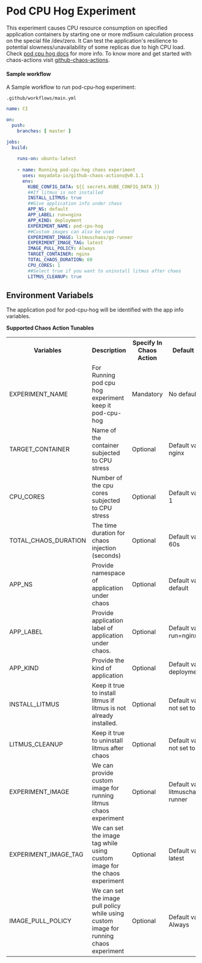# Pod CPU Hog Experiment

This experiment causes CPU resource consumption on specified application containers by starting one or more md5sum calculation process on the special file /dev/zero. It Can test the application's resilience to potential slowness/unavailability of some replicas due to high CPU load. Check <a href="https://docs.litmuschaos.io/docs/pod-cpu-hog/">pod cpu hog docs</a> for more info. To know more and get started with chaos-actions visit <a href="https://github.com/mayadata-io/github-chaos-actions/blob/master/README.md">github-chaos-actions</a>. 

#### Sample workflow 

A Sample workflow to run pod-cpu-hog experiment:

`.github/workflows/main.yml`

```yaml
name: CI

on:
  push:
    branches: [ master ]

jobs:
  build:
    
    runs-on: ubuntu-latest
      
    - name: Running pod-cpu-hog chaos experiment
      uses: mayadata-io/github-chaos-actions@v0.1.1
      env:
        KUBE_CONFIG_DATA: ${{ secrets.KUBE_CONFIG_DATA }}
        ##If litmus is not installed
        INSTALL_LITMUS: true
        ##Give application info under chaos
        APP_NS: default
        APP_LABEL: run=nginx
        APP_KIND: deployment
        EXPERIMENT_NAME: pod-cpu-hog
        ##Custom images can also be used
        EXPERIMENT_IMAGE: litmuschaos/go-runner
        EXPERIMENT_IMAGE_TAG: latest
        IMAGE_PULL_POLICY: Always      
        TARGET_CONTAINER: nginx
        TOTAL_CHAOS_DURATION: 60
        CPU_CORES: 1
        ##Select true if you want to uninstall litmus after chaos
        LITMUS_CLEANUP: true        
```

## Environment Variabels

The application pod for pod-cpu-hog will be identified with the app info variables.

**Supported Chaos Action Tunables**

<table>
  <tr>
    <th> Variables </th>
    <th> Description </th>
    <th> Specify In Chaos Action </th>
    <th> Default Value </th>
  </tr>
  <tr> 
    <td> EXPERIMENT_NAME </td>
    <td> For Running pod cpu hog experiment keep it pod-cpu-hog</td>
    <td> Mandatory </td>
    <td> No default value </td>
  </tr>
    <tr> 
    <td> TARGET_CONTAINER </td>
    <td> Name of the container subjected to CPU stress </td>
    <td> Optional </td>
    <td> Default value is nginx</td>
  </tr>
  <tr> 
    <td> CPU_CORES </td>
    <td> Number of the cpu cores subjected to CPU stress </td>
    <td> Optional </td>
    <td> Default value is 1</td>
  </tr>
  <tr> 
    <td> TOTAL_CHAOS_DURATION </td>
    <td> The time duration for chaos injection (seconds) </td>
    <td> Optional </td>
    <td> Default value is 60s </td>
  </tr>  
  <tr> 
    <td> APP_NS </td>
    <td> Provide namespace of application under chaos </td>
    <td> Optional </td>
    <td> Default value is default</td>
  </tr>
  <tr>
    <td> APP_LABEL  </td>
    <td> Provide application label of application under chaos. </td>
    <td> Optional </td>
    <td> Default value is run=nginx </td>
  </tr>
  <tr>
    <td> APP_KIND </td>
    <td> Provide the kind of application   </td>
    <td> Optional  </td>
    <td> Default value is deployment </td>
  </tr>
  <tr>
    <td> INSTALL_LITMUS </td>
    <td> Keep it true to install litmus if litmus is not already installed.</td>
    <td> Optional </td>
    <td> Default value is not set to true </td>
  </tr>
  <tr>
    <td> LITMUS_CLEANUP </td>
    <td> Keep it true to uninstall litmus after chaos </td>
    <td> Optional </td>
    <td> Default value is not set to true </td>
  </tr>
  <tr>
    <td> EXPERIMENT_IMAGE </td>
    <td>We can provide custom image for running litmus chaos experiment </td>
    <td> Optional </td>
    <td> Default value is litmuschaos/go-runner </td>
  </tr>
  <tr>
    <td> EXPERIMENT_IMAGE_TAG </td>
    <td> We can set the image tag while using custom image for the chaos experiment </td>
    <td> Optional </td>
    <td> Default value is latest </td>
  </tr>  
  <tr>
    <td>IMAGE_PULL_POLICY </td>
    <td> We can set the image pull policy while using custom image for running chaos experiment </td>
    <td> Optional </td>
    <td> Default value is Always </td>
  </tr>  
</table>